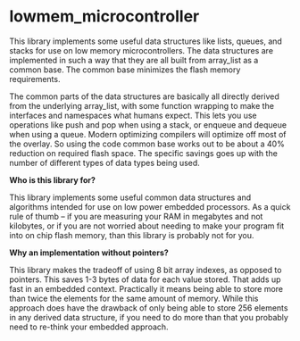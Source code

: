 # lowmem_microcontroller

<P>This library implements some useful data structures like lists, queues, and stacks for use on low memory microcontrollers. The data structures are implemented in such a way that they are all built from array_list as a common base. The common base minimizes the flash memory requirements.</P>

<P>The common parts of the data structures are basically all directly derived from the underlying array_list, with some function wrapping to make the interfaces and namespaces what humans expect. This lets you use operations like push and pop when using a stack, or enqueue and dequeue when using a queue. Modern optimizing compilers will optimize off most of the overlay. So using the code common base works out to be about a 40% reduction on required flash space. The specific savings goes up with the number of different types of data types being used.</P>

<B>Who is this library for?</B>
<P>This library implements some useful common data structures and algorithms intended for use on low power embedded processors. As a quick rule of thumb – if you are measuring your RAM in megabytes and not kilobytes, or if you are not worried about needing to make your program fit into on chip flash memory, than this library is probably not for you.</P>

<B>Why an implementation without pointers?</B>

<P>This library makes the tradeoff of using 8 bit array indexes, as opposed to pointers. This saves 1-3 bytes of data for each value stored. That adds up fast in an embedded context. Practically it means being able to store more than twice the elements for the same amount of memory. While this approach does have the drawback of only being able to store 256 elements in any derived data structure, if you need to do more than that you probably need to re-think your embedded approach. </P>
